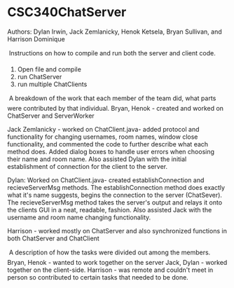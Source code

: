 # CSC340ChatServer
Authors: Dylan Irwin, Jack Zemlanicky, Henok Ketsela, Bryan Sullivan, and Harrison Dominique

 Instructions on how to compile and run both the server and client code.
1) Open file and compile 
2) run ChatServer 
3) run multiple ChatClients

 A breakdown of the work that each member of the team did, what parts were contributed by that
individual.
Bryan, Henok - created and worked on ChatServer and ServerWorker

Jack Zemlanicky - worked on ChatClient.java- added protocol and functionality for changing usernames, room names, window close functionality, and commented the code to further describe what each method does. Added dialog boxes to handle user errors when choosing their name and room name. Also assisted Dylan with the initial establishment of connection for the client to the server.

Dylan: Worked on ChatClient.java- created establishConnection and recieveServerMsg methods. The establishConnection method does exactly what it's name suggests, begins the connection to the server (ChatSever). The recieveServerMsg method takes the server's output and relays it onto the clients GUI in a neat, readable, fashion. Also assisted Jack with the username and room name changing functionality.

Harrison - worked mostly on ChatServer and also synchronized functions in both ChatServer and ChatClient

 A description of how the tasks were divided out among the members.
Bryan, Henok - wanted to work together on the server
Jack, Dylan - worked together on the client-side. 
Harrison - was remote and couldn't meet in person so contributed to certain tasks that needed to be done. 
